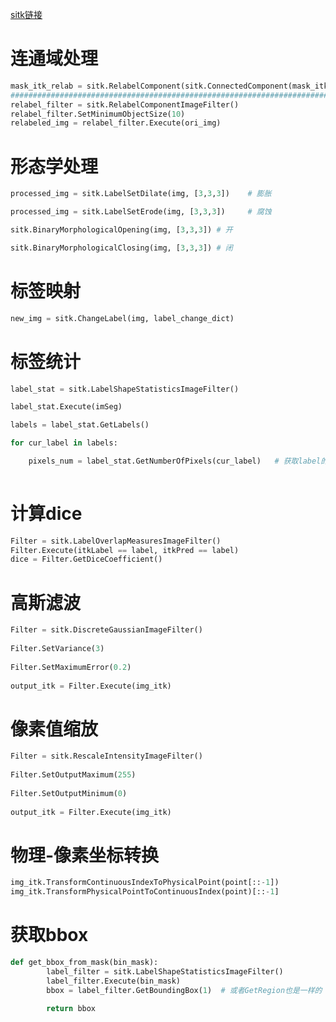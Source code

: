 [sitk链接](https://blog.csdn.net/sinat_30618203/article/details/117464465)
# 连通域处理
```python
mask_itk_relab = sitk.RelabelComponent(sitk.ConnectedComponent(mask_itk), minimumObjectSize=900)
########################################################################
relabel_filter = sitk.RelabelComponentImageFilter()
relabel_filter.SetMinimumObjectSize(10)
relabeled_img = relabel_filter.Execute(ori_img)
```

# 形态学处理
```python
processed_img = sitk.LabelSetDilate(img, [3,3,3])    # 膨胀

processed_img = sitk.LabelSetErode(img, [3,3,3])     # 腐蚀

sitk.BinaryMorphologicalOpening(img, [3,3,3]) # 开

sitk.BinaryMorphologicalClosing(img, [3,3,3]) # 闭
```

# 标签映射
```python
new_img = sitk.ChangeLabel(img, label_change_dict)
```

# 标签统计
```python
label_stat = sitk.LabelShapeStatisticsImageFilter()

label_stat.Execute(imSeg)

labels = label_stat.GetLabels()

for cur_label in labels:

    pixels_num = label_stat.GetNumberOfPixels(cur_label)   # 获取label的像素数量
    
```

# 计算dice
```python
Filter = sitk.LabelOverlapMeasuresImageFilter()
Filter.Execute(itkLabel == label, itkPred == label)
dice = Filter.GetDiceCoefficient()
```

# 高斯滤波
```python
Filter = sitk.DiscreteGaussianImageFilter()
 
Filter.SetVariance(3)
 
Filter.SetMaximumError(0.2)
 
output_itk = Filter.Execute(img_itk)
```

# 像素值缩放
```python
Filter = sitk.RescaleIntensityImageFilter() 
 
Filter.SetOutputMaximum(255)
 
Filter.SetOutputMinimum(0)
 
output_itk = Filter.Execute(img_itk)
```

# 物理-像素坐标转换
```python
img_itk.TransformContinuousIndexToPhysicalPoint(point[::-1])
img_itk.TransformPhysicalPointToContinuousIndex(point)[::-1]
```

# 获取bbox
```python
def get_bbox_from_mask(bin_mask):  
        label_filter = sitk.LabelShapeStatisticsImageFilter()  
        label_filter.Execute(bin_mask)  
        bbox = label_filter.GetBoundingBox(1)  # 或者GetRegion也是一样的  
  
        return bbox
```